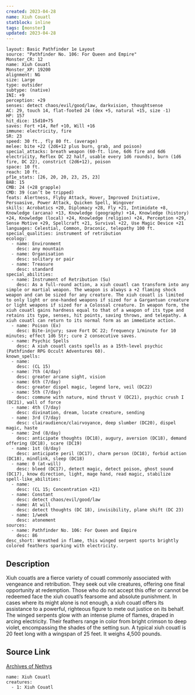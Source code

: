 ```yaml
---
created: 2023-04-28
name: Xiuh Couatl
statblock: inline
tags: [monster]
updated: 2023-04-28
---
```

```statblock
layout: Basic Pathfinder 1e Layout
source: "Pathfinder No. 106: For Queen and Empire"
Monster_CR: 12
name: Xiuh Couatl
Monster_XP: 19200
alignment: NG
size: Large
type: outsider
subtype: (native)
INI: +9
perception: +29
senses: detect chaos/evil/good/law, darkvision, thoughtsense
AC: 29, touch 14, flat-footed 24 (dex +5, natural +15, size -1)
HP: 157
hit_dice: 15d10+75
saves: Fort +14, Ref +10, Will +16
immune: electricity, fire
SR: 23
speed: 30 ft., fly 80 ft. (average)
melee: bite +22 (2d6+12 plus burn, grab, and poison)
special_attacks: breath weapon (60-ft. line, 6d6 fire and 6d6 electricity, Reflex DC 22 half, usable every 1d6 rounds), burn (1d6 fire, DC 22), constrict (2d6+12), poison
space: 10 ft.
reach: 10 ft.
pf1e_stats: [26, 20, 20, 23, 25, 23]
BAB: 15
CMB: 24 (+28 grapple)
CMD: 39 (can’t be tripped)
feats: Alertness, Flyby Attack, Hover, Improved Initiative, Persuasive, Power Attack, Quicken Spell, Wingover
skills: Acrobatics +20, Diplomacy +28, Fly +21, Intimidate +8, Knowledge (arcana) +13, Knowledge (geography) +14, Knowledge (history) +24, Knowledge (local) +24, Knowledge (religion) +24, Perception +29, Sense Motive +29, Spellcraft +21, Survival +22, Use Magic Device +21
languages: Celestial, Common, Draconic, telepathy 100 ft.
special_qualities: instrument of retribution
ecology:
  - name: Environment
    desc: any mountain
  - name: Organisation
    desc: solitary or pair
  - name: Treasure
    desc: standard
special_abilities:
  - name: Instrument of Retribution (Su)
    desc: As a full-round action, a xiuh couatl can transform into any simple or martial weapon. The weapon is always a +2 flaming shock weapon and can be sized for any creature. The xiuh couatl is limited to only light or one-handed weapons if sized for a Gargantuan creature or light weapons if sized for a Colossal creature. In weapon form, the xiuh couatl gains hardness equal to that of a weapon of its type and retains its type, senses, hit points, saving throws, and telepathy. A xiuh couatl can return to its normal form as an immediate action.
  - name: Poison (Ex)
    desc: Bite-injury; save Fort DC 22; frequency 1/minute for 10 minutes; effect 1d6 Str; cure 2 consecutive saves.
  - name: Psychic Spells
    desc: A xiuh couatl casts spells as a 15th-level psychic (Pathfinder RPG Occult Adventures 60).
known_spells:
  - name:
    desc: (CL 15)
  - name: 7th (4/day)
    desc: greater arcane sight, vision
  - name: 6th (7/day)
    desc: greater dispel magic, legend lore, veil (DC22)
  - name: 5th (7/day)
    desc: commune with nature, mind thrust V (DC21), psychic crush I (DC21), wall of force
  - name: 4th (7/day)
    desc: divination, dream, locate creature, sending
  - name: 3rd (7/day)
    desc: clairaudience/clairvoyance, deep slumber (DC20), dispel magic, haste
  - name: 2nd (8/day)
    desc: anticipate thoughts (DC18), augury, aversion (DC18), demand offering (DC18), scare (DC19)
  - name: 1st (8/day)
    desc: anticipate peril (DC17), charm person (DC18), forbid action (DC18), mindlink, sleep (DC18)
  - name: 0 (at-will)
    desc: bleed (DC17), detect magic, detect poison, ghost sound (DC17), know direction, light, mage hand, read magic, stabilize
spell-like_abilities:
  - name:
    desc: (CL 15; Concentration +21)
  - name: Constant
    desc: detect chaos/evil/good/law
  - name: At will
    desc: detect thoughts (DC 18), invisibility, plane shift (DC 23)
  - name: 1/week
    desc: atonement
sources:
  - name: Pathfinder No. 106: For Queen and Empire
    desc: 86
desc_short: Wreathed in flame, this winged serpent sports brightly colored feathers sparking with electricity.
```
## Description
Xiuh couatls are a fierce variety of couatl commonly associated with vengeance and retribution. They seek out vile creatures, offering one final opportunity at redemption. Those who do not accept this offer or cannot be redeemed face the xiuh couatl’s fearsome and absolute punishment. In cases where its might alone is not enough, a xiuh couatl offers its assistance to a powerful, righteous figure to mete out justice on its behalf. The winged serpents glow with an intense plume of flames, draped in arcing electricity. Their feathers range in color from bright crimson to deep violet, encompassing the shades of the setting sun. A typical xiuh couatl is 20 feet long with a wingspan of 25 feet. It weighs 4,500 pounds.
## Source Link
[Archives of Nethys](https://aonprd.com/MonsterDisplay.aspx?ItemName=Xiuh%20Couatl)
```encounter-table
name: Xiuh Couatl
creatures:
  - 1: Xiuh Couatl
```
